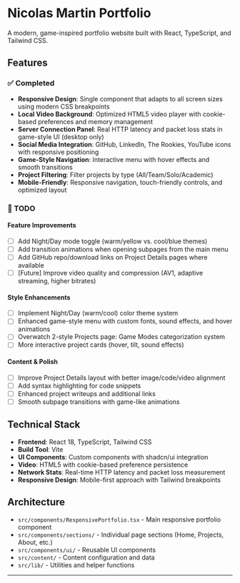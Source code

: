 # Nicolas Martin Portfolio

A modern, game-inspired portfolio website built with React, TypeScript, and Tailwind CSS.

## Features

### ✅ Completed
- **Responsive Design**: Single component that adapts to all screen sizes using modern CSS breakpoints
- **Local Video Background**: Optimized HTML5 video player with cookie-based preferences and memory management
- **Server Connection Panel**: Real HTTP latency and packet loss stats in game-style UI (desktop only)
- **Social Media Integration**: GitHub, LinkedIn, The Rookies, YouTube icons with responsive positioning
- **Game-Style Navigation**: Interactive menu with hover effects and smooth transitions
- **Project Filtering**: Filter projects by type (All/Team/Solo/Academic)
- **Mobile-Friendly**: Responsive navigation, touch-friendly controls, and optimized layout

### 🔄 TODO

#### Feature Improvements
- [ ] Add Night/Day mode toggle (warm/yellow vs. cool/blue themes)
- [ ] Add transition animations when opening subpages from the main menu
- [ ] Add GitHub repo/download links on Project Details pages where available
- [ ] [Future] Improve video quality and compression (AV1, adaptive streaming, higher bitrates)

#### Style Enhancements
- [ ] Implement Night/Day (warm/cool) color theme system
- [ ] Enhanced game-style menu with custom fonts, sound effects, and hover animations
- [ ] Overwatch 2-style Projects page: Game Modes categorization system
- [ ] More interactive project cards (hover, tilt, sound effects)

#### Content & Polish
- [ ] Improve Project Details layout with better image/code/video alignment
- [ ] Add syntax highlighting for code snippets
- [ ] Enhanced project writeups and additional links
- [ ] Smooth subpage transitions with game-like animations

## Technical Stack
- **Frontend**: React 18, TypeScript, Tailwind CSS
- **Build Tool**: Vite
- **UI Components**: Custom components with shadcn/ui integration
- **Video**: HTML5 with cookie-based preference persistence
- **Network Stats**: Real-time HTTP latency and packet loss measurement
- **Responsive Design**: Mobile-first approach with Tailwind breakpoints

## Architecture
- `src/components/ResponsivePortfolio.tsx` - Main responsive portfolio component
- `src/components/sections/` - Individual page sections (Home, Projects, About, etc.)
- `src/components/ui/` - Reusable UI components
- `src/content/` - Content configuration and data
- `src/lib/` - Utilities and helper functions

---
